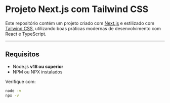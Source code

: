 # Projeto Next.js com Tailwind CSS

Este repositório contém um projeto criado com [Next.js](https://nextjs.org/) e estilizado com [Tailwind CSS](https://tailwindcss.com/), utilizando boas práticas modernas de desenvolvimento com React e TypeScript.

---

##  Requisitos

- Node.js **v18 ou superior**
- NPM ou NPX instalados

Verifique com:

```bash
node -v
npx -v
